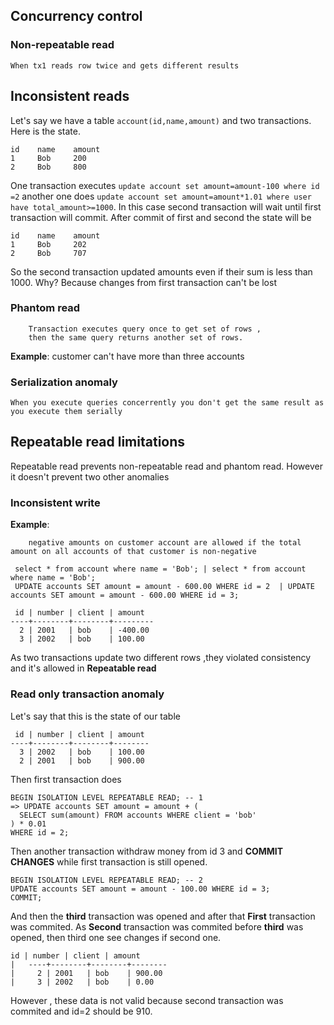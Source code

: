 ## Concurrency control

### Non-repeatable read 

	When tx1 reads row twice and gets different results

## Inconsistent reads
Let's say we have a table `account(id,name,amount)` and two transactions. Here is the state.
```
id    name    amount
1     Bob     200 
2     Bob     800 
```
One transaction executes `update account set amount=amount-100 where id =2` another one does `update account set amount=amount*1.01 where user have total_amount>=1000`.
In this case second transaction will wait until first transaction will commit. After commit of first and second the state will be

```
id    name    amount
1     Bob     202 
2     Bob     707 
```
So the second transaction updated amounts even if their sum is less than 1000. Why? Because changes from first transaction can't be lost 
### Phantom read
		Transaction executes query once to get set of rows , 
		then the same query returns another set of rows. 

   **Example**: customer can't have more than three accounts

	
### Serialization anomaly

	When you execute queries concerrently you don't get the same result as you execute them serially
	
	
## Repeatable read limitations

Repeatable read prevents non-repeatable read and phantom read. However it doesn't prevent two other anomalies

### Inconsistent write

**Example**:  

		negative amounts on customer account are allowed if the total amount on all accounts of that customer is non-negative

```
 select * from account where name = 'Bob'; | select * from account where name = 'Bob'; 
 UPDATE accounts SET amount = amount - 600.00 WHERE id = 2  | UPDATE accounts SET amount = amount - 600.00 WHERE id = 3;
 
 id | number | client | amount 
----+--------+--------+---------
  2 | 2001   | bob    | -400.00
  3 | 2002   | bob    | 100.00
```
As two transactions update two different rows ,they violated consistency and it's allowed in **Repeatable read**

### Read only transaction anomaly 

Let's say that this is the state of our table

```
 id | number | client | amount
----+--------+--------+--------
  3 | 2002   | bob    | 100.00
  2 | 2001   | bob    | 900.00
```
Then first transaction does

```
BEGIN ISOLATION LEVEL REPEATABLE READ; -- 1
=> UPDATE accounts SET amount = amount + (
  SELECT sum(amount) FROM accounts WHERE client = 'bob'
) * 0.01
WHERE id = 2;
```
Then another transaction withdraw money from id 3 and **COMMIT CHANGES** while first transaction is still opened.
```
BEGIN ISOLATION LEVEL REPEATABLE READ; -- 2
UPDATE accounts SET amount = amount - 100.00 WHERE id = 3;
COMMIT;
```
And then the **third** transaction was opened and after that **First** transaction was commited.
As **Second** transaction was commited before **third** was opened, then third one see changes if second one.
```
id | number | client | amount
|   ----+--------+--------+--------
|     2 | 2001   | bob    | 900.00
|     3 | 2002   | bob    | 0.00
```
However , these data is not valid because second transaction was commited and id=2 should be 910.

